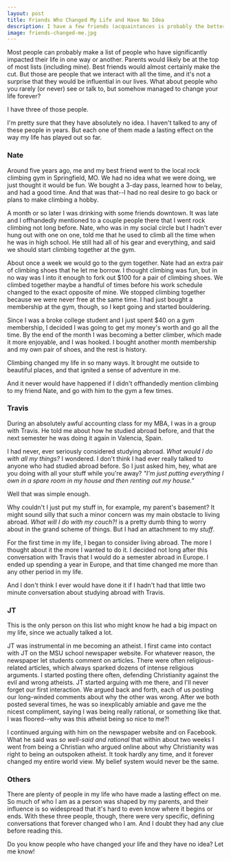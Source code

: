 ```yaml
---
layout: post
title: Friends Who Changed My Life and Have No Idea
description: I have a few friends (acquaintances is probably the better word) who sent my life on a completely different trajectory, and they probably have absolutely no idea. 
image: friends-changed-me.jpg
---
```


Most people can probably make a list of people who have significantly impacted their life in one way or another. Parents would likely be at the top of most lists (including mine). Best friends would almost certainly make the cut. But those are people that we interact with all the time, and it's not a surprise that they would be influential in our lives. What about people who you rarely (or never) see or talk to, but somehow managed to change your life forever?

I have three of those people.

I'm pretty sure that they have absolutely no idea. I haven't talked to any of these people in years. But each one of them made a lasting effect on the way my life has played out so far.

### Nate

Around five years ago, me and my best friend went to the local rock climbing gym in Springfield, MO. We had no idea what we were doing, we just thought it would be fun. We bought a 3-day pass, learned how to belay, and had a good time. And that was that--I had no real desire to go back or plans to make climbing a hobby.

A month or so later I was drinking with some friends downtown. It was late and I offhandedly mentioned to a couple people there that I went rock climbing not long before. Nate, who was in my social circle but I hadn't ever hung out with one on one, told me that he used to climb all the time when he was in high school. He still had all of his gear and everything, and said we should start climbing together at the gym.

About once a week we would go to the gym together. Nate had an extra pair of climbing shoes that he let me borrow. I thought climbing was fun, but in no way was I into it enough to fork out $100 for a pair of climbing shoes. We climbed together maybe a handful of times before his work schedule changed to the exact opposite of mine. We stopped climbing together because we were never free at the same time. I had just bought a membership at the gym, though, so I kept going and started bouldering.

Since I was a broke college student and I just spent $40 on a gym membership, I decided I was going to get my money's worth and go all the time. By the end of the month I was becoming a better climber, which made it more enjoyable, and I was hooked. I bought another month membership and my own pair of shoes, and the rest is history.

Climbing changed my life in so many ways. It brought me outside to beautiful places, and that ignited a sense of adventure in me.

And it never would have happened if I didn't offhandedly mention climbing to my friend Nate, and go with him to the gym a few times.

### Travis

During an absolutely awful accounting class for my MBA, I was in a group with Travis. He told me about how he studied abroad before, and that the next semester he was doing it again in Valencia, Spain.

I had never, ever seriously considered studying abroad. *What would I do with all my things?* I wondered. I don't think I had ever really talked to anyone who had studied abroad before. So I just asked him, hey, what are you doing with all your stuff while you're away? *"I'm just putting everything I own in a spare room in my house and then renting out my house."*

Well that was simple enough.

Why couldn't I just put my stuff in, for example, my parent's basement? It might sound silly that such a minor concern was my main obstacle to living abroad. *What will I do with my couch?!* is a pretty dumb thing to worry about in the grand scheme of things. But I had an attachment to my *stuff*.

For the first time in my life, I began to consider living abroad. The more I thought about it the more I wanted to do it. I decided not long after this conversation with Travis that I would do a semester abroad in Europe. I ended up spending a year in Europe, and that time changed me more than any other period in my life.

And I don't think I ever would have done it if I hadn't had that little two minute conversation about studying abroad with Travis.

### JT

This is the only person on this list who might know he had a big impact on my life, since we actually talked a lot.

JT was instrumental in me becoming an atheist. I first came into contact with JT on the MSU school newspaper website. For whatever reason, the newspaper let students comment on articles. There were often religious-related articles, which always sparked dozens of intense religious arguments. I started posting there often, defending Christianity against the evil and wrong atheists. JT started arguing with me there, and I'll never forget our first interaction. We argued back and forth, each of us posting our long-winded comments about why the other was wrong. After we both posted several times, he was so inexplicably amiable and gave me the nicest compliment, saying I was being really rational, or something like that. I was floored--why was this atheist being so nice to me?!

I continued arguing with him on the newspaper website and on Facebook. What he said was *so well-said and rational* that within about two weeks I went from being a Christian who argued online about why Christianity was right to being an outspoken atheist. It took hardly any time, and it forever changed my entire world view. My belief system would never be the same.

### Others

There are plenty of people in my life who have made a lasting effect on me. So much of who I am as a person was shaped by my parents, and their influence is so widespread that it's hard to even know where it begins or ends. With these three people, though, there were very specific, defining conversations that forever changed who I am. And I doubt they had any clue before reading this.

Do you know people who have changed your life and they have no idea? Let me know!